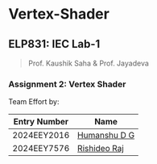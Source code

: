 # Vertex-Shader

## ELP831: IEC Lab-1
> Prof. Kaushik Saha & Prof. Jayadeva

### **Assignment 2: Vertex Shader**

Team Effort by:

| Entry Number |      Name    |
|--------------|--------------|
| 2024EEY2016  | [Humanshu D G](https://www.linkedin.com/in/HumanshuDG) |
| 2024EEY7576  | [Rishideo Raj](https://www.linkedin.com/in/rishideo-raj-060107198) |

